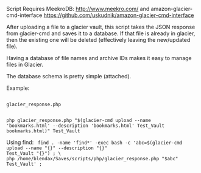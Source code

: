 Script Requires MeekroDB: http://www.meekro.com/ and amazon-glacier-cmd-interface https://github.com/uskudnik/amazon-glacier-cmd-interface 

After uploading a file to a glacier vault, this script takes the JSON response from glacier-cmd and saves it to a database. If that file is already in glacier, then the existing one will be deleted (effectively leaving the new/updated file). 

Having a database of file names and archive IDs makes it easy to manage files in Glacier. 

The database schema is pretty simple (attached).

Example:

<code>
glacier_response.php <JSON glacier-cmd response> <vault name>

php glacier_response.php "$(glacier-cmd upload --name 'bookmarks.html' --description 'bookmarks.html' Test_Vault bookmarks.html)" Test_Vault
</code>

Using find:
<code>
find . -name 'find*' -exec bash -c 'abc=$(glacier-cmd upload --name "{}" --description "{}" Test_Vault "{}") ; \
 php /home/blendax/Saves/scripts/php/glacier_response.php "$abc" Test_Vault' \;
</code>
